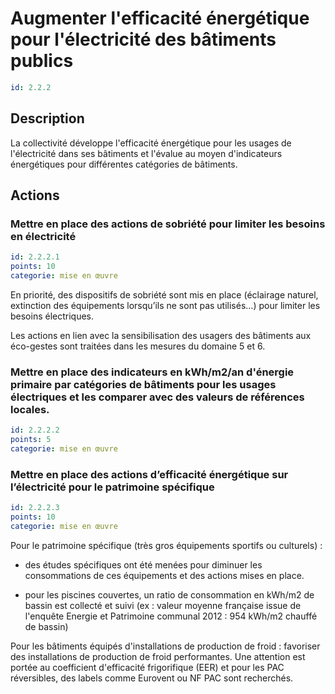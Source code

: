 # Augmenter l'efficacité énergétique pour l'électricité des bâtiments publics
```yaml
id: 2.2.2
```
## Description
La collectivité développe l'efficacité énergétique pour les usages de l'électricité dans ses bâtiments et l'évalue au moyen d'indicateurs énergétiques pour différentes catégories de bâtiments.





## Actions
### Mettre en place des actions de sobriété pour limiter les besoins en électricité
```yaml
id: 2.2.2.1
points: 10
categorie: mise en œuvre
```
En priorité, des dispositifs de sobriété sont mis en place (éclairage naturel, extinction des équipements lorsqu’ils ne sont pas utilisés…) pour limiter les besoins électriques.

Les actions en lien avec la sensibilisation des usagers des bâtiments aux éco-gestes sont traitées dans les mesures du domaine 5 et 6.




### Mettre en place des indicateurs en kWh/m2/an d'énergie primaire par catégories de bâtiments pour les usages électriques et les comparer avec des valeurs de références locales.
```yaml
id: 2.2.2.2
points: 5
categorie: mise en œuvre
```


### Mettre en place des actions d’efficacité énergétique sur l’électricité pour le patrimoine spécifique
```yaml
id: 2.2.2.3
points: 10
categorie: mise en œuvre
```
Pour le patrimoine spécifique (très gros équipements sportifs ou culturels) :

- des études spécifiques ont été menées pour diminuer les consommations de ces équipements et des actions mises en place.

- pour les piscines couvertes, un ratio de consommation en kWh/m2 de bassin est collecté et suivi (ex : valeur moyenne française issue de l'enquête Energie et Patrimoine communal 2012 : 954 kWh/m2 chauffé de bassin)

Pour les bâtiments équipés d'installations de production de froid : favoriser des installations de production de froid performantes. Une attention est portée au coefficient d'efficacité frigorifique (EER) et pour les PAC réversibles, des labels comme Eurovent ou NF PAC sont recherchés.




